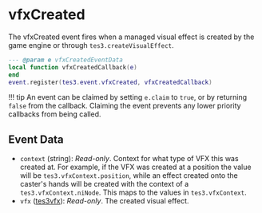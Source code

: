 <!---
	This file is autogenerated. Do not edit this file manually. Your changes will be ignored.
	More information: https://github.com/MWSE/MWSE/tree/master/docs
-->

# vfxCreated

The vfxCreated event fires when a managed visual effect is created by the game engine or through `tes3.createVisualEffect`.

```lua
--- @param e vfxCreatedEventData
local function vfxCreatedCallback(e)
end
event.register(tes3.event.vfxCreated, vfxCreatedCallback)
```

!!! tip
	An event can be claimed by setting `e.claim` to `true`, or by returning `false` from the callback. Claiming the event prevents any lower priority callbacks from being called.

## Event Data

* `context` (string): *Read-only*. Context for what type of VFX this was created at. For example, if the VFX was created at a position the value will be `tes3.vfxContext.position`, while an effect created onto the caster's hands will be created with the context of a `tes3.vfxContext.niNode`. This maps to the values in `tes3.vfxContext`.
* `vfx` ([tes3vfx](../../types/tes3vfx)): *Read-only*. The created visual effect.


